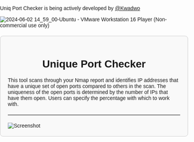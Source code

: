 Uniq Port Checker is being actively developed by [@Kwadwo](https://www.linkedin.com/in/kwadwo-agyei-amoako/)

![2024-06-02 14_59_00-Ubuntu - VMware Workstation 16 Player (Non-commercial use only)](https://github.com/kwadamoako/unique_port_checker/assets/137792889/45042960-4dd0-4175-90ba-f334f7d58d13)



<!DOCTYPE html>
<html lang="en">
<head>
<meta charset="UTF-8">
<meta name="viewport" content="width=device-width, initial-scale=1.0">
<title>Unique Port Checker</title>
<style>
    body {
        font-family: Arial, sans-serif;
        margin: 0;
        padding: 0;
    }
    .container {
        max-width: 800px;
        margin: 20px auto;
        padding: 20px;
        border: 1px solid #ccc;
        border-radius: 8px;
        background-color: #f9f9f9;
    }
    h1 {
        text-align: center;
    }
    img {
        display: block;
        margin: 0 auto;
        max-width: 100%;
        height: auto;
    }
    hr {
        margin: 20px 0;
        border: none;
        border-top: 1px solid #ccc;
    }
</style>
</head>
<body>

<div class="container">
    <h1>Unique Port Checker</h1>
    <p>This tool scans through your Nmap report and identifies IP addresses that have a unique set of open ports compared to others in the scan. The uniqueness of the open ports is determined by the number of IPs that have them open. Users can specify the percentage with which to work with.</p>
    <hr>
    <img src="https://github.com/kwadamoako/unique_port_checker/assets/137792889/45042960-4dd0-4175-90ba-f334f7d58d13" alt="Screenshot">
</div>

</body>
</html>
